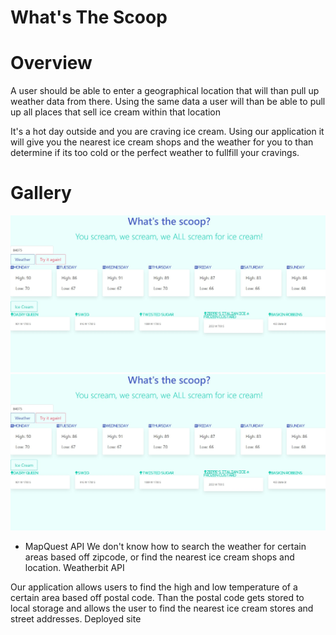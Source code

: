 # What's The Scoop

# Overview

A user should be able to enter a geographical location that will than pull up weather data from there. Using the same data a user will than be able to pull up all places that sell ice cream within that location

It's a hot day outside and you are craving ice cream. Using our application it will give you the nearest ice cream shops and the weather for you to than determine if its too cold or the perfect weather to fullfill your cravings. 

# Gallery

![](Assets/Images/project-1.jpg)![](Assets/Images/project-1.jpg)

* MapQuest API
We don't know how to search the weather for certain areas based off zipcode, or find the nearest ice cream shops and location. Weatherbit API

Our application allows users to find the high and low temperature of a certain area based off postal code. Than the postal code gets stored to local storage and allows the user to find the nearest ice cream stores and street addresses. Deployed site

